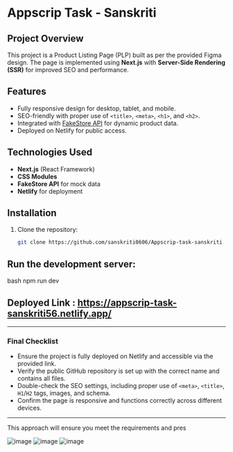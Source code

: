 # Appscrip Task - Sanskriti

## Project Overview
This project is a Product Listing Page (PLP) built as per the provided Figma design. The page is implemented using **Next.js** with **Server-Side Rendering (SSR)** for improved SEO and performance.

## Features
- Fully responsive design for desktop, tablet, and mobile.
- SEO-friendly with proper use of `<title>`, `<meta>`, `<h1>`, and `<h2>`.
- Integrated with [FakeStore API](https://fakestoreapi.com/) for dynamic product data.
- Deployed on Netlify for public access.

## Technologies Used
- **Next.js** (React Framework)
- **CSS Modules**
- **FakeStore API** for mock data
- **Netlify** for deployment

## Installation
1. Clone the repository:
   ```bash
   git clone https://github.com/sanskriti0606/Appscrip-task-sanskriti

## Run the development server:
bash
npm run dev

## Deployed Link : https://appscrip-task-sanskriti56.netlify.app/
---

###  **Final Checklist**
- Ensure the project is fully deployed on Netlify and accessible via the provided link.
- Verify the public GitHub repository is set up with the correct name and contains all files.
- Double-check the SEO settings, including proper use of `<meta>`, `<title>`, `H1`/`H2` tags, images, and schema.
- Confirm the page is responsive and functions correctly across different devices.

---

This approach will ensure you meet the requirements and pres
   
![image](https://github.com/user-attachments/assets/3a89b6a9-a344-41e4-91ee-f8f9c3ecd209)
![image](https://github.com/user-attachments/assets/4299b32d-4f2d-4a38-b3fc-b86b83527b4f)
![image](https://github.com/user-attachments/assets/c2c55195-5a00-4ee9-91bc-7f1401b7d2f2)

